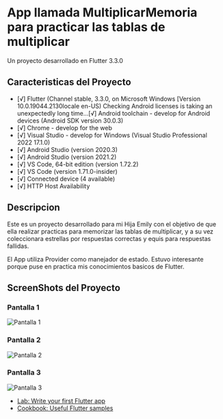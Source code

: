 # App llamada MultiplicarMemoria para practicar las tablas de multiplicar

Un proyecto desarrollado en Flutter 3.3.0

## Caracteristicas del Proyecto

- [√] Flutter (Channel stable, 3.3.0, on Microsoft Windows [Version 10.0.19044.2130locale en-US) Checking Android licenses is taking an unexpectedly long time...[√] Android toolchain - develop for Android devices (Android SDK version 30.0.3)
- [√] Chrome - develop for the web
- [√] Visual Studio - develop for Windows (Visual Studio Professional 2022 17.1.0)
- [√] Android Studio (version 2020.3)
- [√] Android Studio (version 2021.2)
- [√] VS Code, 64-bit edition (version 1.72.2)
- [√] VS Code (version 1.71.0-insider)
- [√] Connected device (4 available)
- [√] HTTP Host Availability

## Descripcion

Este es un proyecto desarrollado para mi Hija Emily con el objetivo de que ella realizar practicas para memorizar las tablas de multiplicar, y a su vez coleccionara estrellas por respuestas correctas y equis para respuestas fallidas.

El App utiliza Provider como manejador de estado. Estuvo interesante porque puse en practica mis conocimientos basicos de Flutter.

## ScreenShots del Proyecto

### Pantalla 1
![Pantalla 1](https://github.com/edwalpca/multiplicar_memoria/blob/main/assets/screenshots/Screenshot_1666666335.png)
### Pantalla 2
![Pantalla 2](https://github.com/edwalpca/multiplicar_memoria/blob/main/assets/screenshots/Screenshot_1666666343.png)
### Pantalla 3
![Pantalla 3](https://github.com/edwalpca/multiplicar_memoria/blob/main/assets/screenshots/Screenshot_1666666390.png)


- [Lab: Write your first Flutter app](https://docs.flutter.dev/get-started/codelab)
- [Cookbook: Useful Flutter samples](https://docs.flutter.dev/cookbook)

